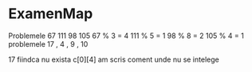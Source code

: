 # ExamenMap
Problemele 
67 111 98 105
67 % 3 = 4
111 % 5 = 1
98 % 8 = 2
105 % 4 = 1
problemele 17 , 4 , 9 , 10 

17 fiindca nu exista c[0][4]
am scris coment unde nu se intelege
